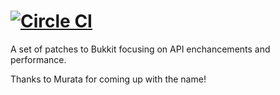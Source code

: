[![Circle CI](https://circleci.com/gh/HirakuNetwork/KyokaBukkit.png?style=badge)](https://circleci.com/gh/HirakuNetwork/KyokaBukkit)
===========
A set of patches to Bukkit focusing on API enchancements and performance.


Thanks to Murata for coming up with the name!
